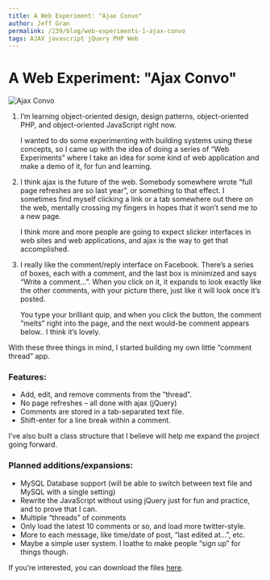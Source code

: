```yaml
---
title: A Web Experiment: "Ajax Convo"
author: Jeff Gran
permalink: /239/blog/web-experiments-1-ajax-convo
tags: AJAX javascript jQuery PHP Web
---
```

# A Web Experiment: "Ajax Convo"

![Ajax Convo][1]

 [1]: http://jeffgran.com/img/ac.jpg "ac"

1.  I’m learning object-oriented design, design patterns, object-oriented PHP, and object-oriented JavaScript right now.

    I wanted to do some experimenting with building systems using these concepts, so I came up with the idea of doing a series of “Web Experiments” where I take an idea for some kind of web application and make a demo of it, for fun and learning.

2.  I think ajax is the future of the web. Somebody somewhere wrote “full page refreshes are so last year”, or something to that effect. I sometimes find myself clicking a link or a tab somewhere out there on the web, mentally crossing my fingers in hopes that it won’t send me to a new page.

    I think more and more people are going to expect slicker interfaces in web sites and web applications, and ajax is the way to get that accomplished.

3.  I really like the comment/reply interface on Facebook. There’s a series of boxes, each with a comment, and the last box is minimized and says “Write a comment…”. When you click on it, it expands to look exactly like the other comments, with your picture there, just like it will look once it’s posted.

    You type your brilliant quip, and when you click the button, the comment “melts” right into the page, and the next would-be comment appears below.. I think it’s lovely.

With these three things in mind, I started building my own little “comment thread” app. 

### Features:

*   Add, edit, and remove comments from the “thread”.
*   No page refreshes – all done with ajax (jQuery)
*   Comments are stored in a tab-separated text file.
*   Shift-enter for a line break within a comment.

I’ve also built a class structure that I believe will help me expand the project going forward. 

### Planned additions/expansions:

*   MySQL Database support (will be able to switch between text file and MySQL with a single setting)
*   Rewrite the JavaScript without using jQuery just for fun and practice, and to prove that I can.
*   Multiple “threads” of comments
*   Only load the latest 10 comments or so, and load more twitter-style.
*   More to each message, like time/date of post, “last edited at…”, etc.
*   Maybe a simple user system. I loathe to make people “sign up” for things though.

If you’re interested, you can download the files [here][2].

 [2]: http://jeffgran.com/stuff/ac.zip "Ajax Convo Zip File"
